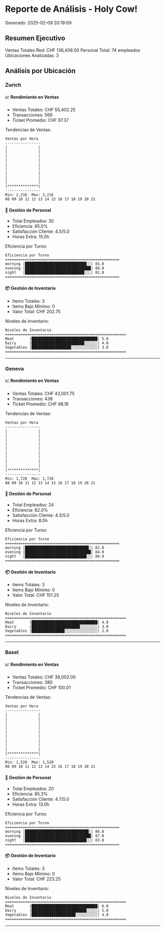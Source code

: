 # Reporte de Análisis - Holy Cow!
Generado: 2025-02-09 20:19:09

## Resumen Ejecutivo

Ventas Totales Red: CHF 136,406.00
Personal Total: 74 empleados
Ubicaciones Analizadas: 3

## Análisis por Ubicación

### Zurich

#### 📈 Rendimiento en Ventas
- Ventas Totales: CHF 55,402.25
- Transacciones: 569
- Ticket Promedio: CHF 97.37

Tendencias de Ventas:
```
Ventas por Hora
----------------
|              |
|              |
|              |
|              |
|              |
|              |
|              |
|              |
|              |
|**************|
----------------
Min: 2,216  Max: 2,216
08 09 10 11 12 13 14 15 16 17 18 19 20 21
```

#### 👥 Gestión de Personal
- Total Empleados: 30
- Eficiencia: 85.0%
- Satisfacción Cliente: 4.5/5.0
- Horas Extra: 15.0h

Eficiencia por Turno:
```
Eficiencia por Turno
====================================================
morning |████████████████████████████░░| 85.0
evening |██████████████████████████████| 88.0
night   |███████████████████████████░░░| 82.0
====================================================
```

#### 📦 Gestión de Inventario
- Items Totales: 3
- Items Bajo Mínimo: 0
- Valor Total: CHF 202.75

Niveles de Inventario:
```
Niveles de Inventario
=======================================================
Meat       |██████████████████████████████| 5.0
Dairy      |████████████████████████░░░░░░| 4.0
Vegetables |██████████████████░░░░░░░░░░░░| 3.0
=======================================================
```

---

### Geneva

#### 📈 Rendimiento en Ventas
- Ventas Totales: CHF 43,001.75
- Transacciones: 438
- Ticket Promedio: CHF 98.18

Tendencias de Ventas:
```
Ventas por Hora
----------------
|              |
|              |
|              |
|              |
|              |
|              |
|              |
|              |
|              |
|**************|
----------------
Min: 1,720  Max: 1,720
08 09 10 11 12 13 14 15 16 17 18 19 20 21
```

#### 👥 Gestión de Personal
- Total Empleados: 24
- Eficiencia: 82.0%
- Satisfacción Cliente: 4.3/5.0
- Horas Extra: 8.0h

Eficiencia por Turno:
```
Eficiencia por Turno
====================================================
morning |█████████████████████████████░| 82.0
evening |██████████████████████████████| 84.0
night   |████████████████████████████░░| 80.0
====================================================
```

#### 📦 Gestión de Inventario
- Items Totales: 3
- Items Bajo Mínimo: 0
- Valor Total: CHF 151.25

Niveles de Inventario:
```
Niveles de Inventario
=======================================================
Meat       |██████████████████████████████| 4.0
Dairy      |██████████████████████░░░░░░░░| 3.0
Vegetables |███████████████░░░░░░░░░░░░░░░| 2.0
=======================================================
```

---

### Basel

#### 📈 Rendimiento en Ventas
- Ventas Totales: CHF 38,002.00
- Transacciones: 380
- Ticket Promedio: CHF 100.01

Tendencias de Ventas:
```
Ventas por Hora
----------------
|              |
|              |
|              |
|              |
|              |
|              |
|              |
|              |
|              |
|**************|
----------------
Min: 1,520  Max: 1,520
08 09 10 11 12 13 14 15 16 17 18 19 20 21
```

#### 👥 Gestión de Personal
- Total Empleados: 20
- Eficiencia: 85.3%
- Satisfacción Cliente: 4.7/5.0
- Horas Extra: 13.0h

Eficiencia por Turno:
```
Eficiencia por Turno
====================================================
morning |█████████████████████████████░| 86.0
evening |██████████████████████████████| 87.0
night   |████████████████████████████░░| 83.0
====================================================
```

#### 📦 Gestión de Inventario
- Items Totales: 3
- Items Bajo Mínimo: 0
- Valor Total: CHF 223.25

Niveles de Inventario:
```
Niveles de Inventario
=======================================================
Meat       |██████████████████████████████| 6.0
Dairy      |█████████████████████████░░░░░| 5.0
Vegetables |████████████████████░░░░░░░░░░| 4.0
=======================================================
```

---
